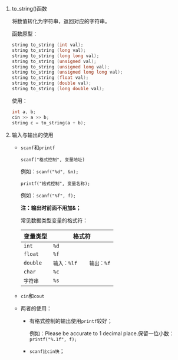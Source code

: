 1. to_string()函数

   将数值转化为字符串，返回对应的字符串。

   函数原型：

   ```c++
   string to_string (int val);
   string to_string (long val);
   string to_string (long long val);
   string to_string (unsigned val);
   string to_string (unsigned long val);
   string to_string (unsigned long long val);
   string to_string (float val);
   string to_string (double val);
   string to_string (long double val);
   ```

   使用：

   ```c++
   int a, b;
   cin >> a >> b;
   string c = to_string(a + b);
   ```

2. 输入与输出的使用

   - `scanf`和`printf`

     `scanf("格式控制", 变量地址)`

     例如：`scanf("%d", &n);`

     `printf("格式控制", 变量名称);`

     例如：`scanf("%f", f);`

     **注：输出时前面不用加&；**

     常见数据类型变量的格式符：

     | 变量类型 | 格式符                  |
     | -------- | ----------------------- |
     | `int`    | `%d`                    |
     | `float`  | `%f`                    |
     | `double` | `输入：%lf    输出：%f` |
     | `char`   | `%c`                    |
     | `字符串` | `%s`                    |

   - `cin`和`cout`

   - 两者的使用：

     - 有格式控制的输出使用`printf`较好；

       例如：Please be accurate to 1 decimal place.保留一位小数：`printf("%.1f", f);`

     - `scanf比cin快`；

